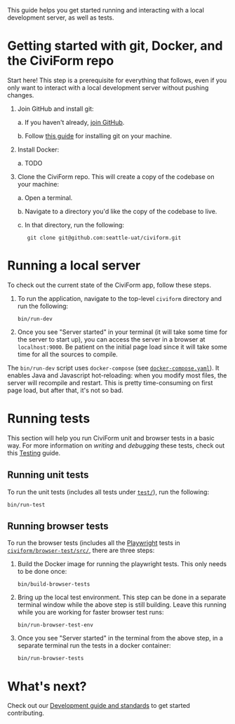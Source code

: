 This guide helps you get started running and interacting with a local development server, as well as tests.

# Getting started with git, Docker, and the CiviForm repo

Start here! This step is a prerequisite for everything that follows, even if you only want to interact with a local development server without pushing changes.

1. Join GitHub and install git:

   a. If you haven't already, [join GitHub](https://github.com/join).

   b. Follow [this guide](https://github.com/git-guides/install-git) for installing git on your machine.

1. Install Docker:

   a. TODO

1. Clone the CiviForm repo. This will create a copy of the codebase on your machine:
  
   a. Open a terminal.

   b. Navigate to a directory you'd like the copy of the codebase to live.

   c. In that directory, run the following:

          git clone git@github.com:seattle-uat/civiform.git


# Running a local server

To check out the current state of the CiviForm app, follow these steps.

1. To run the application, navigate to the top-level `civiform` directory and run the following:

       bin/run-dev

2. Once you see "Server started" in your terminal (it will take some time for the server to start up),
   you can access the server in a browser at `localhost:9000`.
   Be patient on the initial page load since it will take some time for all the sources to compile.

The `bin/run-dev` script uses `docker-compose` (see [`docker-compose.yaml`](https://github.com/seattle-uat/civiform/blob/main/docker-compose.yml)). It enables Java and Javascript hot-reloading: when you modify most files, the server will recompile and restart. This is pretty time-consuming on first page load, but after that, it's not so bad.

# Running tests

This section will help you run CiviForm unit and browser tests in a basic way. For more information on _writing_ and _debugging_ these tests, check out this [Testing](https://github.com/seattle-uat/civiform/wiki/Dev-guide-&-standards#testing) guide.

## Running unit tests

To run the unit tests (includes all tests under [`test/`](https://github.com/seattle-uat/civiform/tree/main/universal-application-tool-0.0.1/test)), run the following:

```
bin/run-test
```

## Running browser tests

To run the browser tests (includes all the [Playwright](https://playwright.dev/) tests in
[`civiform/browser-test/src/`](https://github.com/seattle-uat/civiform/tree/main/browser-test/src),
there are three steps:

1. Build the Docker image for running the playwright tests. This only needs to be done once:

       bin/build-browser-tests

1. Bring up the local test environment. This step can be done in a separate terminal window while the
   above step is still building.
   Leave this running while you are working for faster browser test runs:

       bin/run-browser-test-env

1. Once you see "Server started" in the terminal from the above step, in a separate terminal run the
   tests in a docker container:

       bin/run-browser-tests


# What's next?

Check out our [Development guide and standards](https://github.com/seattle-uat/civiform/wiki/Dev-guide-&-standards) to get started contributing.